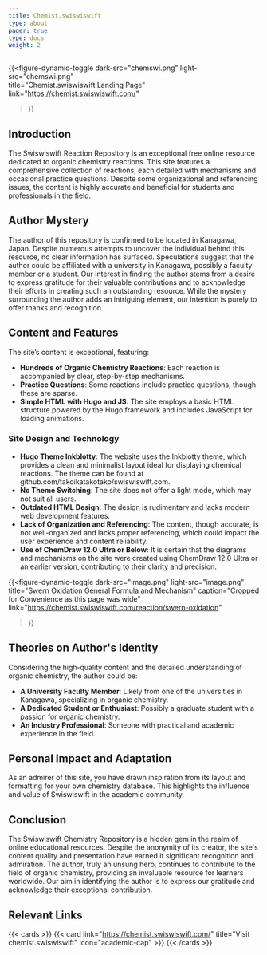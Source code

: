 ```yaml
---
title: Chemist.swiswiswift
type: about
pager: true
type: docs
weight: 2
---
```

{{<figure-dynamic-toggle
    dark-src="chemswi.png" 
    light-src="chemswi.png"  
    title="Chemist.swiswiswift Landing Page"
    link="https://chemist.swiswiswift.com/"
>}}

## Introduction

The Swiswiswift Reaction Repository is an exceptional free online resource dedicated to organic chemistry reactions. This site features a comprehensive collection of reactions, each detailed with mechanisms and occasional practice questions. Despite some organizational and referencing issues, the content is highly accurate and beneficial for students and professionals in the field.

## Author Mystery

The author of this repository is confirmed to be located in Kanagawa, Japan. Despite numerous attempts to uncover the individual behind this resource, no clear information has surfaced. Speculations suggest that the author could be affiliated with a university in Kanagawa, possibly a faculty member or a student. Our interest in finding the author stems from a desire to express gratitude for their valuable contributions and to acknowledge their efforts in creating such an outstanding resource. While the mystery surrounding the author adds an intriguing element, our intention is purely to offer thanks and recognition.

## Content and Features

The site’s content is exceptional, featuring:

- **Hundreds of Organic Chemistry Reactions**: Each reaction is accompanied by clear, step-by-step mechanisms.
- **Practice Questions**: Some reactions include practice questions, though these are sparse.
- **Simple HTML with Hugo and JS**: The site employs a basic HTML structure powered by the Hugo framework and includes JavaScript for loading animations.

### Site Design and Technology

- **Hugo Theme Inkblotty**: The website uses the Inkblotty theme, which provides a clean and minimalist layout ideal for displaying chemical reactions. The theme can be found at github.com/takoikatakotako/swiswiswift.com.
- **No Theme Switching**: The site does not offer a light mode, which may not suit all users.
- **Outdated HTML Design**: The design is rudimentary and lacks modern web development features.
- **Lack of Organization and Referencing**: The content, though accurate, is not well-organized and lacks proper referencing, which could impact the user experience and content reliability.
- **Use of ChemDraw 12.0 Ultra or Below**: It is certain that the diagrams and mechanisms on the site were created using ChemDraw 12.0 Ultra or an earlier version, contributing to their clarity and precision.

{{<figure-dynamic-toggle
    dark-src="image.png" 
    light-src="image.png"  
    title="Swern Oxidation General Formula and Mechanism"
    caption="Cropped for Convenience as this page was wide"
    link="https://chemist.swiswiswift.com/reaction/swern-oxidation"
>}}

## Theories on Author's Identity

Considering the high-quality content and the detailed understanding of organic chemistry, the author could be:
- **A University Faculty Member**: Likely from one of the universities in Kanagawa, specializing in organic chemistry.
- **A Dedicated Student or Enthusiast**: Possibly a graduate student with a passion for organic chemistry.
- **An Industry Professional**: Someone with practical and academic experience in the field.

## Personal Impact and Adaptation

As an admirer of this site, you have drawn inspiration from its layout and formatting for your own chemistry database. This highlights the influence and value of Swiswiswift in the academic community.

## Conclusion

The Swiswiswift Chemistry Repository is a hidden gem in the realm of online educational resources. Despite the anonymity of its creator, the site's content quality and presentation have earned it significant recognition and admiration. The author, truly an unsung hero, continues to contribute to the field of organic chemistry, providing an invaluable resource for learners worldwide. Our aim in identifying the author is to express our gratitude and acknowledge their exceptional contribution.

## Relevant Links

{{< cards >}}
  {{< card link="https://chemist.swiswiswift.com/" title="Visit chemist.swiswiswift" icon="academic-cap" >}}
{{< /cards >}}